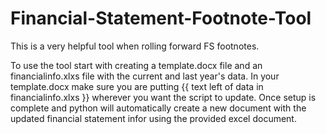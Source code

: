 # Financial-Statement-Footnote-Tool
This is a very helpful tool when rolling forward FS footnotes.

To use the tool start with creating a template.docx file and an financialinfo.xlxs file
with the current and last year's data. In your template.docx make sure you are putting 
{{ text left of data in financialinfo.xlxs }} wherever you want the script to update. 
Once setup is complete and python will automatically create a new document with the updated
financial statement infor using the provided excel document.

